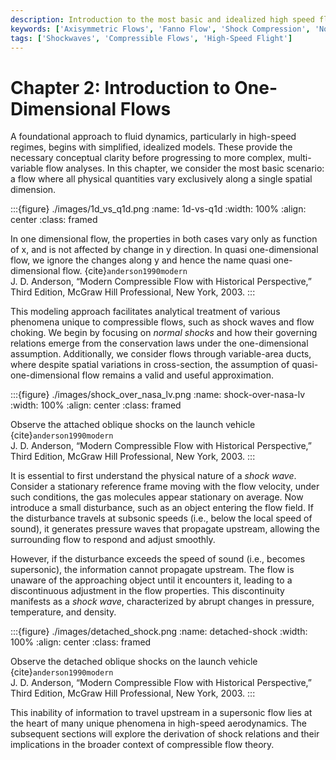 ```yaml
---
description: Introduction to the most basic and idealized high speed flow scenario. We explore frictional flows, flow with heat additions
keywords: ['Axisymmetric Flows', 'Fanno Flow', 'Shock Compression', 'Normal Shock Relation', 'Frictional Flows']
tags: ['Shockwaves', 'Compressible Flows', 'High-Speed Flight']
---
```

# Chapter 2: Introduction to One-Dimensional Flows

A foundational approach to fluid dynamics, particularly in high-speed regimes, begins with simplified, idealized models. These provide the necessary conceptual clarity before progressing to more complex, multi-variable flow analyses. In this chapter, we consider the most basic scenario: a flow where all physical quantities vary exclusively along a single spatial dimension.

:::{figure} ./images/1d_vs_q1d.png
:name: 1d-vs-q1d
:width: 100%
:align: center
:class: framed

<span class="source-medium">In one dimensional flow, the properties in both cases vary only as function of x, and is not affected by change in y direction. In quasi one-dimensional flow, we ignore the changes along y and hence the name quasi one-dimensional flow. </span> {cite}`anderson1990modern`<br><span class="source-small">J. D. Anderson, “Modern Compressible Flow with Historical Perspective,” Third Edition, McGraw Hill Professional, New York, 2003.</span>
:::

This modeling approach facilitates analytical treatment of various phenomena unique to compressible flows, such as shock waves and flow choking. We begin by focusing on *normal shocks* and how their governing relations emerge from the conservation laws under the one-dimensional assumption. Additionally, we consider flows through variable-area ducts, where despite spatial variations in cross-section, the assumption of quasi-one-dimensional flow remains a valid and useful approximation.

:::{figure} ./images/shock_over_nasa_lv.png
:name: shock-over-nasa-lv
:width: 100%
:align: center
:class: framed

<span class="source-medium">Observe the attached oblique shocks on the launch vehicle</span> {cite}`anderson1990modern`<br><span class="source-small">J. D. Anderson, “Modern Compressible Flow with Historical Perspective,” Third Edition, McGraw Hill Professional, New York, 2003.</span>
:::


It is essential to first understand the physical nature of a *shock wave*. Consider a stationary reference frame moving with the flow velocity, under such conditions, the gas molecules appear stationary on average. Now introduce a small disturbance, such as an object entering the flow field. If the disturbance travels at subsonic speeds (i.e., below the local speed of sound), it generates pressure waves that propagate upstream, allowing the surrounding flow to respond and adjust smoothly.

However, if the disturbance exceeds the speed of sound (i.e., becomes supersonic), the information cannot propagate upstream. The flow is unaware of the approaching object until it encounters it, leading to a discontinuous adjustment in the flow properties. This discontinuity manifests as a *shock wave*, characterized by abrupt changes in pressure, temperature, and density.

:::{figure} ./images/detached_shock.png
:name: detached-shock
:width: 100%
:align: center
:class: framed

<span class="source-medium">Observe the detached oblique shocks on the launch vehicle</span> {cite}`anderson1990modern`<br><span class="source-small">J. D. Anderson, “Modern Compressible Flow with Historical Perspective,” Third Edition, McGraw Hill Professional, New York, 2003.</span>
:::

This inability of information to travel upstream in a supersonic flow lies at the heart of many unique phenomena in high-speed aerodynamics. The subsequent sections will explore the derivation of shock relations and their implications in the broader context of compressible flow theory.
